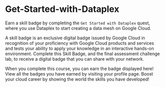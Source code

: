 # Get-Started-with-Dataplex

Earn a skill badge by completing the `Get Started with Dataplex` quest, where you use Dataplex to start creating a data mesh on Google Cloud.

A skill badge is an exclusive digital badge issued by Google Cloud in recognition of your proficiency with Google Cloud products and services and tests your ability to apply your knowledge in an interactive hands-on environment. Complete this Skill Badge, and the final assessment challenge lab, to receive a digital badge that you can share with your network.

When you complete this course, you can earn the badge displayed here! View all the badges you have earned by visiting your profile page. Boost your cloud career by showing the world the skills you have developed!
